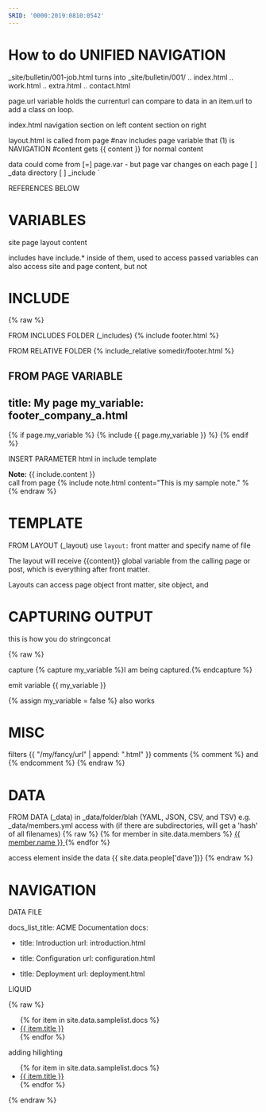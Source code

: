 ```yaml
---
SRID: '0000:2019:0810:0542'
---
```

# How to do UNIFIED NAVIGATION

_site/bulletin/001-job.html
turns into
_site/bulletin/001/
.. index.html 
.. work.html
.. extra.html
.. contact.html

page.url variable holds the currenturl
can compare to data in an item.url to add a class on loop.

index.html
navigation section on left
content section on right

layout.html is called from page
  #nav includes page variable that (1) is NAVIGATION
  #content gets {{ content }} for normal content
   
  data could come from
  [=] page.var - but page var changes on each page
  [ ] _data directory 
  [ ] _include `


REFERENCES BELOW

# VARIABLES

site
page
layout
content

includes have include.* inside of them, used to access passed variables
can also access site and page content, but not 


# INCLUDE
{% raw %}

FROM INCLUDES FOLDER (_includes)
{% include footer.html %}

FROM RELATIVE FOLDER
{% include_relative somedir/footer.html %}

FROM PAGE VARIABLE
---
title: My page
my_variable: footer_company_a.html
---
{% if page.my_variable %}
  {% include {{ page.my_variable }} %}
{% endif %}

INSERT PARAMETER
html in include template
<div markdown="span" class="alert alert-info" role="alert">
<i class="fa fa-info-circle"></i> <b>Note:</b>
{{ include.content }}
</div>
call from page
{% include note.html content="This is my sample note." %
{% endraw %}

# TEMPLATE

FROM LAYOUT (_layout)
use `layout:` front matter and specify name of file

The layout will receive {{content}} global variable from the calling page or post, which is everything after front matter.

Layouts can access page object front matter, site object, and 

# CAPTURING OUTPUT
this is how you do stringconcat

{% raw %}

capture
{% capture my_variable %}I am being captured.{% endcapture %}

emit variable
{{ my_variable }}

{% assign my_variable = false %} also works

# MISC
filters
{{ "/my/fancy/url" | append: ".html" }}
comments
{% comment %} and {% endcomment %} 
{% endraw %}

# DATA

FROM DATA (_data)
in _data/folder/blah (YAML, JSON, CSV, and TSV)
e.g. _data/members.yml
access with (if there are subdirectories, will get a 'hash'
of all filenames)
{% raw %}
{% for member in site.data.members %}
    <a href="https://github.com/{{ member.github }}">
      {{ member.name }}
    </a>
{% endfor %}

access element inside the data
{{ site.data.people['dave']}} 
{% endraw %}


# NAVIGATION

DATA FILE

docs_list_title: ACME Documentation
docs:

- title: Introduction
  url: introduction.html

- title: Configuration
  url: configuration.html

- title: Deployment
  url: deployment.html

LIQUID

{% raw %}
<ul>
   {% for item in site.data.samplelist.docs %}
      <li><a href="{{ item.url }}">{{ item.title }}</a></li>
   {% endfor %}
</ul>

adding hilighting

<ul>
    {% for item in site.data.samplelist.docs %}
    <li class="{% if item.url == page.url %}active{% endif %}">
      <a href="{{ item.url }}">{{ item.title }}</a>
    </li>
    {% endfor %}
</ul>
{% endraw %}
